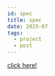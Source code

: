 ```yaml
---
id: spec
title: spec
date: 2025-07
tags:
  - project
  - post
---
```


[click here!](/files/spec/)


